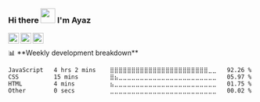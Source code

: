 ### Hi there <img src="https://raw.githubusercontent.com/MartinHeinz/MartinHeinz/master/wave.gif" width="30px"> I'm Ayaz

<a href="https://discord.com/users/724323928339906561">
  <img align="left" alt="Ayaz-Rzayev's Discord" width="22px" src="https://raw.githubusercontent.com/peterthehan/peterthehan/master/assets/discord.svg" />
</a>
<a href="https://www.linkedin.com/in/ayaz-rzayev-418505126/">
  <img align="left" alt="Ayaz-Rzayev's LinkedIN" width="22px" src="https://raw.githubusercontent.com/peterthehan/peterthehan/master/assets/linkedin.svg" />
</a>
<a href="mailto:rzayev.ayaz198@gmail.com">
  <img align="left" alt="Ayaz-Rzayev's LinkedIN" width="22px" src="https://user-images.githubusercontent.com/65216756/153661862-194b548f-3475-4ba3-9c46-c4840158942a.png" />
</a>

<br/>

<!-- <p align="center">
“Any application that can be written in <code><img height="40" src="https://raw.githubusercontent.com/github/explore/80688e429a7d4ef2fca1e82350fe8e3517d3494d/topics/javascript/javascript.png"></code>,
will eventually be written in <code><img height="40" src="https://raw.githubusercontent.com/github/explore/80688e429a7d4ef2fca1e82350fe8e3517d3494d/topics/javascript/javascript.png"></code>.”<br/>
</p> -->
<p></p>
📊 **Weekly development breakdown**
<!--START_SECTION:waka-->

```text
JavaScript   4 hrs 2 mins    ⣿⣿⣿⣿⣿⣿⣿⣿⣿⣿⣿⣿⣿⣿⣿⣿⣿⣿⣿⣿⣿⣿⣿⣀⣀   92.26 %
CSS          15 mins         ⣿⣦⣀⣀⣀⣀⣀⣀⣀⣀⣀⣀⣀⣀⣀⣀⣀⣀⣀⣀⣀⣀⣀⣀⣀   05.97 %
HTML         4 mins          ⣦⣀⣀⣀⣀⣀⣀⣀⣀⣀⣀⣀⣀⣀⣀⣀⣀⣀⣀⣀⣀⣀⣀⣀⣀   01.75 %
Other        0 secs          ⣀⣀⣀⣀⣀⣀⣀⣀⣀⣀⣀⣀⣀⣀⣀⣀⣀⣀⣀⣀⣀⣀⣀⣀⣀   00.02 %
```

<!--END_SECTION:waka-->


<!-- <img src="https://github-readme-stats.vercel.app/api?username=Ayaz-Rzayev&show_icons=true&theme=tokyonight"/> -->

